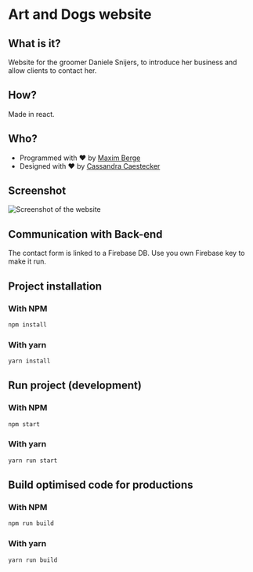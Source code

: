 # Art and Dogs website

## What is it?

Website for the groomer Daniele Snijers, to introduce her business and allow clients to contact her.

## How?

Made in react.

## Who?
- Programmed with ❤️ by [Maxim Berge](https://www.linkedin.com/in/maxim-berge/)
- Designed with ❤️ by [Cassandra Caestecker](https://www.linkedin.com/in/cassandra-caestecker/)

## Screenshot
![Screenshot of the website](screenshot-site.png)

## Communication with Back-end
The contact form is linked to a Firebase DB.
Use you own Firebase key to make it run.



## Project installation
### With NPM
```bash
npm install
```

### With yarn
```bash
yarn install
```

## Run project (development)
### With NPM
```bash
npm start
```

### With yarn
```bash
yarn run start
```

## Build optimised code for productions
### With NPM
```bash
npm run build
```

### With yarn
```bash
yarn run build
```
